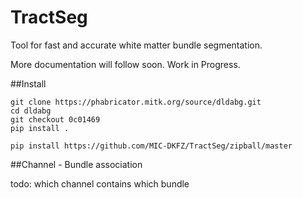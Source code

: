 # TractSeg
 
Tool for fast and accurate white matter bundle segmentation.

More documentation will follow soon. Work in Progress.

##Install


```
git clone https://phabricator.mitk.org/source/dldabg.git
cd dldabg
git checkout 0c01469
pip install .
```

```
pip install https://github.com/MIC-DKFZ/TractSeg/zipball/master
```


##Channel - Bundle association

todo: which channel contains which bundle